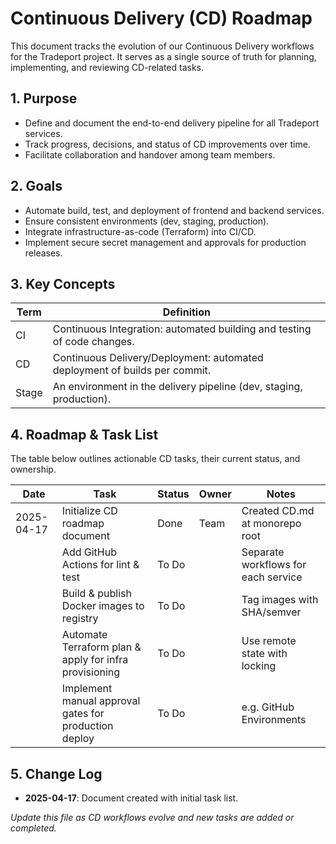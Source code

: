  # Continuous Delivery (CD) Roadmap

 This document tracks the evolution of our Continuous Delivery workflows for the Tradeport project. It serves as a single source of truth for planning, implementing, and reviewing CD-related tasks.

 ## 1. Purpose
 - Define and document the end-to-end delivery pipeline for all Tradeport services.
 - Track progress, decisions, and status of CD improvements over time.
 - Facilitate collaboration and handover among team members.

 ## 2. Goals
 - Automate build, test, and deployment of frontend and backend services.
 - Ensure consistent environments (dev, staging, production).
 - Integrate infrastructure-as-code (Terraform) into CI/CD.
 - Implement secure secret management and approvals for production releases.

 ## 3. Key Concepts
 | Term   | Definition                                                                 |
 | ------ | -------------------------------------------------------------------------- |
 | CI     | Continuous Integration: automated building and testing of code changes.    |
 | CD     | Continuous Delivery/Deployment: automated deployment of builds per commit. |
 | Stage  | An environment in the delivery pipeline (dev, staging, production).        |

 ## 4. Roadmap & Task List
 The table below outlines actionable CD tasks, their current status, and ownership.

 | Date       | Task                                                    | Status    | Owner  | Notes                                |
 | ---------- | ------------------------------------------------------- | --------- | ------ | ------------------------------------ |
 | 2025-04-17 | Initialize CD roadmap document                          | Done      | Team   | Created CD.md at monorepo root       |
 |            | Add GitHub Actions for lint & test                      | To Do     |        | Separate workflows for each service  |
 |            | Build & publish Docker images to registry               | To Do     |        | Tag images with SHA/semver           |
 |            | Automate Terraform plan & apply for infra provisioning | To Do     |        | Use remote state with locking        |
 |            | Implement manual approval gates for production deploy  | To Do     |        | e.g. GitHub Environments             |

 ## 5. Change Log
 - **2025-04-17**: Document created with initial task list.

 _Update this file as CD workflows evolve and new tasks are added or completed._